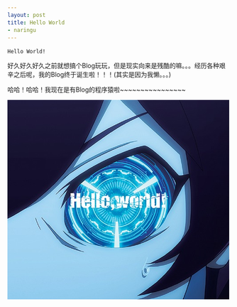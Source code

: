```yaml
---
layout: post
title: Hello World
- naringu
---
```

`Hello World!`

好久好久好久之前就想搞个Blog玩玩，但是现实向来是残酷的嘛。。。经历各种艰辛之后呢，我的Blog终于诞生啦！！！(其实是因为我懒。。。)<br>

哈哈！哈哈！我现在是有Blog的程序猿啦~~~~~~~~~~~~~~~~

![Geometric pattern with fading gradient](/img/hello-world.jpg)